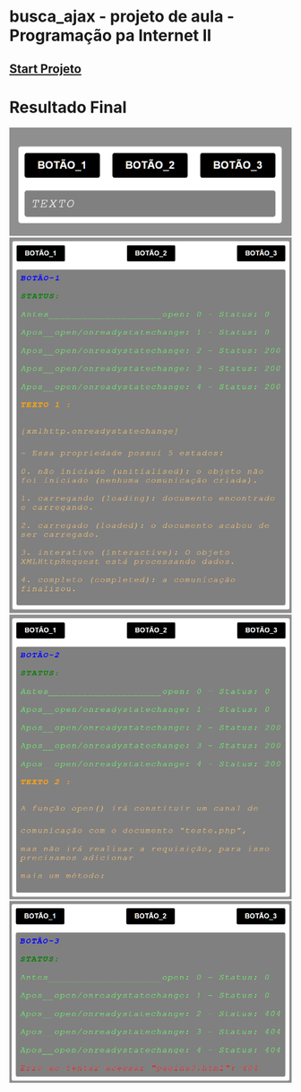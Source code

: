 # busca_ajax - projeto de aula - Programação pa Internet II
## <a href="https://rexoliveira.github.io/busca_ajax/">Start Projeto</a>
<h1>Resultado Final</h1>
<img src="image/image1.png" style=" width: 69.8rem;;" alt="image1" >
<img src="image/image2.png" alt="image2" >
<img src="image/image3.png" alt="image2" >
<img src="image/image4.png" alt="image2" >
